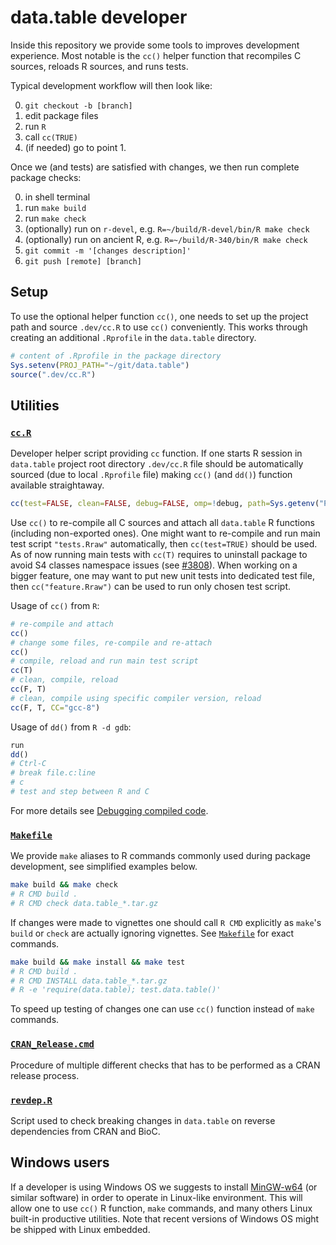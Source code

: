 # data.table developer

Inside this repository we provide some tools to improves development experience. Most notable is the `cc()` helper function that recompiles C sources, reloads R sources, and runs tests.

Typical development workflow will then look like:

0. `git checkout -b [branch]`
1. edit package files
2. run `R`
3. call `cc(TRUE)`
4. (if needed) go to point 1.

Once we (and tests) are satisfied with changes, we then run complete package checks:

0. in shell terminal
1. run `make build`
2. run `make check`
3. (optionally) run on `r-devel`, e.g. `R=~/build/R-devel/bin/R make check`
4. (optionally) run on ancient R, e.g. `R=~/build/R-340/bin/R make check`
5. `git commit -m '[changes description]'`
6. `git push [remote] [branch]`

## Setup

To use the optional helper function `cc()`, one needs to set up the project path and source `.dev/cc.R` to use `cc()` conveniently. This works through creating an additional `.Rprofile` in the `data.table` directory.

```r
# content of .Rprofile in the package directory
Sys.setenv(PROJ_PATH="~/git/data.table")
source(".dev/cc.R")
```

## Utilities

### [`cc.R`](./cc.R)

Developer helper script providing `cc` function. If one starts R session in `data.table` project root directory `.dev/cc.R` file should be automatically sourced (due to local `.Rprofile` file) making `cc()` (and `dd()`) function available straightaway.

```r
cc(test=FALSE, clean=FALSE, debug=FALSE, omp=!debug, path=Sys.getenv("PROJ_PATH", unset=normalizePath(".")), CC="gcc", quiet=FALSE)
```

Use `cc()` to re-compile all C sources and attach all `data.table` R functions (including non-exported ones).
One might want to re-compile and run main test script `"tests.Rraw"` automatically, then `cc(test=TRUE)` should be used. As of now running main tests with `cc(T)` requires to uninstall package to avoid S4 classes namespace issues (see [#3808](https://github.com/Rdatatable/data.table/issues/3808)).
When working on a bigger feature, one may want to put new unit tests into dedicated test file, then `cc("feature.Rraw")` can be used to run only chosen test script.

Usage of `cc()` from `R`:
```r
# re-compile and attach
cc()
# change some files, re-compile and re-attach
cc()
# compile, reload and run main test script
cc(T)
# clean, compile, reload
cc(F, T)
# clean, compile using specific compiler version, reload
cc(F, T, CC="gcc-8")
```

Usage of `dd()` from `R -d gdb`:
```r
run
dd()
# Ctrl-C
# break file.c:line
# c
# test and step between R and C
```
For more details see [Debugging compiled code](https://cloud.r-project.org/doc/manuals/R-exts.html#Debugging-compiled-code).

### [`Makefile`](./../Makefile)

We provide `make` aliases to R commands commonly used during package development, see simplified examples below.
```sh
make build && make check
# R CMD build .
# R CMD check data.table_*.tar.gz
```
If changes were made to vignettes one should call `R CMD` explicitly as `make`'s `build` or `check` are actually ignoring vignettes. See [`Makefile`](./../Makefile) for exact commands.

```sh
make build && make install && make test
# R CMD build .
# R CMD INSTALL data.table_*.tar.gz
# R -e 'require(data.table); test.data.table()'
```
To speed up testing of changes one can use `cc()` function instead of `make` commands.

### [`CRAN_Release.cmd`](./CRAN_Release.cmd)

Procedure of multiple different checks that has to be performed as a CRAN release process.

### [`revdep.R`](./revdep.R)

Script used to check breaking changes in `data.table` on reverse dependencies from CRAN and BioC.

## Windows users

If a developer is using Windows OS we suggests to install [MinGW-w64](https://mingw-w64.org) (or similar software) in order to operate in Linux-like environment. This will allow one to use `cc()` R function, `make` commands, and many others Linux built-in productive utilities. Note that recent versions of Windows OS might be shipped with Linux embedded.
